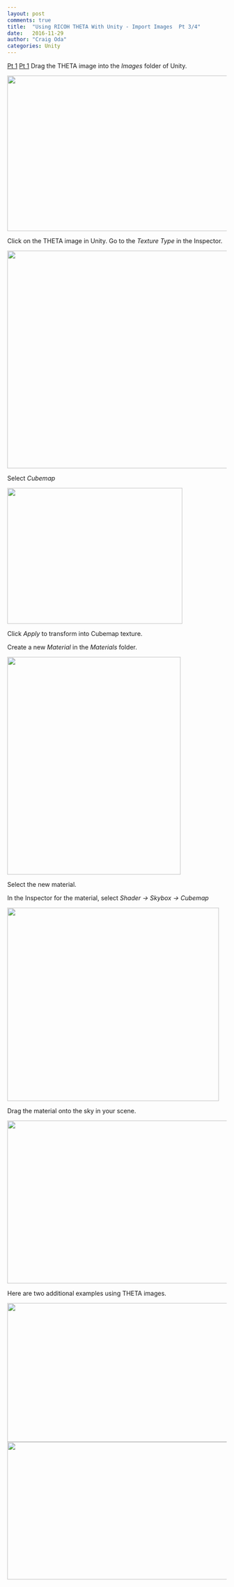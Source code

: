 ```yaml
---
layout: post
comments: true
title:  "Using RICOH THETA With Unity - Import Images  Pt 3/4"
date:   2016-11-29
author: "Craig Oda"
categories: Unity
---
```

[Pt 1](http://theta360.guide/blog/unity/2016/11/29/guide-to-theta-unity-skybox.html)
[Pt 1](http://theta360.guide/blog/unity/2016/11/29/theta-unity-skybox-install-navigate.html)
Drag the THETA image into the *Images* folder of Unity.

<img src="http://lists.theta360.guide/uploads/default/original/2X/d/d7d62f1e2be411773f7ce320502cc3eb1febb13d.png" width="560" height="357">

Click on the THETA image in Unity. Go to the *Texture Type* in the Inspector.

<img src="http://lists.theta360.guide/uploads/default/original/2X/b/b77e3cde22bc288cd07e106268f6337205a6d107.jpg" width="510" height="500">

Select *Cubemap*

<img src="http://lists.theta360.guide/uploads/default/original/2X/a/afb79de06844c777ec00722488ad9a8b541f09e2.png" width="402" height="312">

Click *Apply* to transform into Cubemap texture.

Create a new *Material* in the *Materials* folder.

<img src="http://lists.theta360.guide/uploads/default/original/2X/c/ca2db61d969dd5c9c7c566f2a877a8c8902845d8.png" width="398" height="500">

Select the new material.

In the Inspector for the material, select *Shader -> Skybox -> Cubemap*

<img src="http://lists.theta360.guide/uploads/default/original/2X/e/edb4f3aa2ee34841189ecad4d49cd6ef2816430e.png" width="486" height="444">

Drag the material onto the sky in your scene.

<img src="http://lists.theta360.guide/uploads/default/original/2X/b/b80ba383dfa22a681f863c8b3a154b96e47face6.png" width="690" height="374">

Here are two additional examples using THETA images.

<img src="http://lists.theta360.guide/uploads/default/original/2X/d/d6f9b4131e185c56d4c08f3de764d128ab26771b.png" width="690" height="319">

<img src="http://lists.theta360.guide/uploads/default/original/2X/d/d38a216e975b28f2aed3bd70157a2c5d4d460377.png" width="690" height="316">
